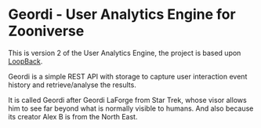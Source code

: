 # Geordi - User Analytics Engine for Zooniverse

This is version 2 of the User Analytics Engine, the project is based upon [LoopBack](http://loopback.io).

Geordi is a simple REST API with storage to capture user interaction event history and retrieve/analyse the results.

It is called Geordi after Geordi LaForge from Star Trek, whose visor allows him to see far beyond what is normally visible to humans. And also because its creator Alex B is from the North East.